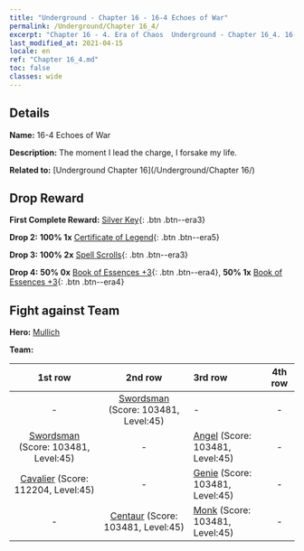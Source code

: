 ```yaml
---
title: "Underground - Chapter 16 - 16-4 Echoes of War"
permalink: /Underground/Chapter 16_4/
excerpt: "Chapter 16 - 4. Era of Chaos  Underground - Chapter 16_4. 16-4 Echoes of War"
last_modified_at: 2021-04-15
locale: en
ref: "Chapter 16_4.md"
toc: false
classes: wide
---
```


## Details

 **Name:** 16-4 Echoes of War

 **Description:** The moment I lead the charge, I forsake my life. 

 **Related to:** [Underground Chapter 16](/Underground/Chapter 16/)

## Drop Reward

 **First Complete Reward:** [Silver Key](/Items/con_693/){: .btn .btn--era3}

 **Drop 2:** **100% 1x** [Certificate of Legend](/Items/mat_67/){: .btn .btn--era5}

 **Drop 3:** **100% 2x** [Spell Scrolls](/Items/con_694/){: .btn .btn--era3}

 **Drop 4:** **50% 0x** [Book of Essences +3](/Items/mat_60/){: .btn .btn--era4}, **50% 1x** [Book of Essences +3](/Items/mat_60/){: .btn .btn--era4}


## Fight against Team
 **Hero:** [Mullich](/heroes/Mullich/)

 **Team:**


  | 1st row | 2nd row | 3rd row | 4th row |
  |:----:|:----:|:----|:----:|
  | - | [Swordsman](/units/Swordsman/) (Score: 103481, Level:45)  | - | - |
  | [Swordsman](/units/Swordsman/) (Score: 103481, Level:45)  | - | [Angel](/units/Angel/) (Score: 103481, Level:45)  | - |
  | [Cavalier](/units/Cavalier/) (Score: 112204, Level:45)  | - | [Genie](/units/Genie/) (Score: 103481, Level:45)  | - |
  | - | [Centaur](/units/Centaur/) (Score: 103481, Level:45)  | [Monk](/units/Monk/) (Score: 103481, Level:45)  | - |


